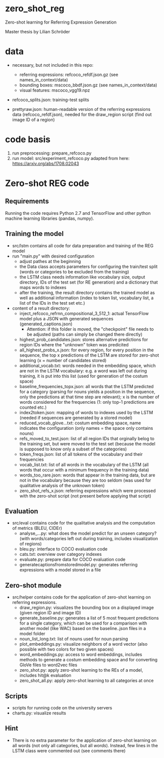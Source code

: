 # zero_shot_reg
Zero-shot learning for Referring Expression Generation

Master thesis by Lilian Schröder

# data

- necessary, but not included in this repo:
  * referring expressions: refcoco_refdf.json.gz
 (see names_in_context/data)
  * bounding boxes: mscoco_bbdf.json.gz
  (see names_in_context/data)
  * visual features: mscoco_vgg19.npz
  
- refcoco_splits.json: training-test splits
- prettyraw.json: human-readable version of the referring expressions data (refcoco_refdf.json),
needed for the draw_region script (find out image ID of a region)


# code basis

1) run preprocessing: prepare_refcoco.py
2) run model: src/experiment_refcoco.py adapted from here:
https://arxiv.org/abs/1708.02043

# Zero-shot REG code
## Requirements

Running the code requires Python 2.7 and TensorFlow and other python machine learning libraries (pandas, numpy).


## Training the model

- src/lstm contains all code for data preparation and training of the REG model 
- run "main.py" with desired configuration
  * adjust pathes at the beginning
  * the Data class accepts parameters for configuring the train/test split (words or categories to 
  be excluded from the   training)
  * the LSTM class needs information like vocabulary size, output directory,
   IDs of the test set (for RE generation) and a dictionary that maps words to indexes
  * after the training, the result directory contains the trained model as well as additional 
  information (index to token list, vocabulary list, a list of the IDs in the test set etc.) 
- content of a result directory:
  * inject_refcoco_refrnn_compositional_3_512_1: actual TensorFlow model plus a JSON with generated 
  sequences (generated_captions.json)
    * Attention: if this folder is moved, the "checkpoint" file needs to be adjusted (paths can simply 
    be changed there directly)
  * highest_prob_candidates.json: stores alternative predictions for region IDs where the "unknown" 
  token was predicited
  * all_highest_probs_x.json: for every region, for every position in the sequence, the top x predictions 
  of the LSTM are stored for zero-shot learning (x = number of candidates stored)
  * additional_vocab.txt: words needed in the embedding space, which are not in the LSTM vocabulary: e.g. 
  a word was left out during training, it is put into this list (used for generation of the costum space)
  * baseline_frequencies_topx.json: all words that the LSTM predicted for a category (parsing for nouns yields
  a position in the sequence, only the predictions at that time step are relevant); x is the number of 
  words considered for the frequencies (1: only top-1 predictions are counted etc.)
  * index2token.json: mapping of words to indexes used by the LSTM (needed if sequences are generated by 
  a stored model)
  * reduced_vocab_glove...txt: costum embedding space, name indicates the configuration (only names = 
  the space only contains nouns)
  * refs_moved_to_test.json: list of all region IDs that orginally belog to the training set, but were 
  moved to the test set (because the model is supposed to know only a subset of the categories)
  * token_freqs.json: list of all tokens of the vocabulary and their frequencies
  * vocab_list.txt: list of all words in the vocabulary of the LSTM (all words that occur with a
  minimum frequency in the training data)
  * words_too_rare.json: words that appear in the training data, but are not in the vocabulary because 
  they are too seldom (was used for qualitative analysis of the unknown token)
  * zero_shot_refs_x.json: referring expressions which were processed with the zero-shot script (not
  present before applying that script)
  
## Evaluation

- src/eval contains code for the qualitative analysis and the computation of metrics (BLEU, CIDEr)
  * analyse_...py: what does the model predict for an unseen category? (with words/categories left 
  out during training, includes visualization of regions)
  * bleu.py: interface to COCO evaluation code
  * cats.txt: overview over category indexes
  * evaluate.py: prepare data for COCO evaluation code
  * generatecaptionsfromstoredmodel.py: generates referring expressions with a model stored in a file

## Zero-shot module

- src/helper contains code for the application of zero-shot learning on referring expressions.
  * draw_region.py: visualizes the bounding box on a displayed image (given region ID and image ID)
  * generate_baseline.py: generates a list of 5 most frequent predictions for a single category, which can be used
  for a comparison with another model (like WAC) based on the baseline..json files in a model folder
  * noun_list_long.txt: list of nouns used for noun parsing 
  * plot_embeddings.py: visualize neighbors of a word vector (also possible with two colors for two given spaces)
  * word_embeddings.py: access to word embeddings, includes methods to generate a costum embedding space and for converting 
  GloVe files to word2vec files
  * zero_shot.py: apply zero-shot learning to the REs of a model, includes hit@k evaluation
  * zero_shot_all.py: apply zero-shot learning to all categories at once
  
## Scripts

- scripts for running code on the university servers
- charts.py: visualize results

## Hint
- There is no extra parameter for the application of zero-shot learning on all words (not only all 
categories, but all _words_). Instead, few lines in the LSTM class were commented out (see comments there)

